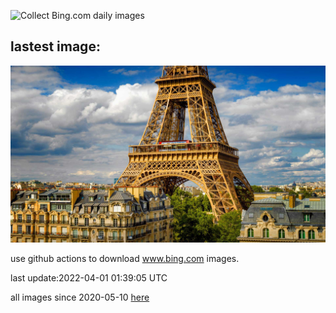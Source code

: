 ![Collect Bing.com daily images](https://github.com/counter2015/bing-daily-images/workflows/Collect%20Bing.com%20daily%20images/badge.svg)
## lastest image:
![](images/AnniEiffel.jpg)

use github actions to download www.bing.com images.

last update:2022-04-01 01:39:05 UTC

all images since 2020-05-10 [here](https://github.com/counter2015/bing-daily-images/tree/master/images) 

